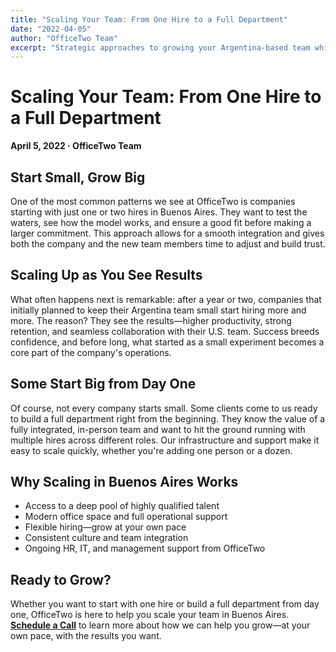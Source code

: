 ```yaml
---
title: "Scaling Your Team: From One Hire to a Full Department"
date: "2022-04-05"
author: "OfficeTwo Team"
excerpt: "Strategic approaches to growing your Argentina-based team while maintaining quality and culture."
---
```


# Scaling Your Team: From One Hire to a Full Department

**April 5, 2022 · OfficeTwo Team**

## Start Small, Grow Big

One of the most common patterns we see at OfficeTwo is companies starting with just one or two hires in Buenos Aires. They want to test the waters, see how the model works, and ensure a good fit before making a larger commitment. This approach allows for a smooth integration and gives both the company and the new team members time to adjust and build trust.

## Scaling Up as You See Results

What often happens next is remarkable: after a year or two, companies that initially planned to keep their Argentina team small start hiring more and more. The reason? They see the results—higher productivity, strong retention, and seamless collaboration with their U.S. team. Success breeds confidence, and before long, what started as a small experiment becomes a core part of the company's operations.

## Some Start Big from Day One

Of course, not every company starts small. Some clients come to us ready to build a full department right from the beginning. They know the value of a fully integrated, in-person team and want to hit the ground running with multiple hires across different roles. Our infrastructure and support make it easy to scale quickly, whether you're adding one person or a dozen.

## Why Scaling in Buenos Aires Works

- Access to a deep pool of highly qualified talent  
- Modern office space and full operational support  
- Flexible hiring—grow at your own pace  
- Consistent culture and team integration  
- Ongoing HR, IT, and management support from OfficeTwo  

## Ready to Grow?

Whether you want to start with one hire or build a full department from day one, OfficeTwo is here to help you scale your team in Buenos Aires.  
[**Schedule a Call**](https://calendar.google.com/calendar/u/0/appointments/schedules/AcZssZ2EV4apkqKge60YgDrj2V7n56gxwNEy2yXWefVfPuiie42bTJWl2EXr4H_3P9-g2hgYaQ3dljOU?gv=true) to learn more about how we can help you grow—at your own pace, with the results you want.
